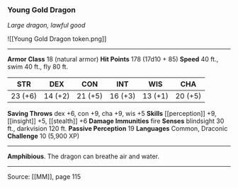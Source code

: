 ### Young Gold Dragon
_Large dragon, lawful good_

![[Young Gold Dragon token.png]]




---

**Armor Class** 18 (natural armor)
**Hit Points** 178 (17d10 + 85)
**Speed** 40 ft., swim 40 ft., fly 80 ft.

| STR     | DEX     | CON     | INT     | WIS     | CHA     |
|---------|---------|---------|---------|---------|---------|
| 23 (+6) | 14 (+2) | 21 (+5) | 16 (+3) | 13 (+1) | 20 (+5) |

**Saving Throws** dex +6, con +9, cha +9, wis +5
**Skills** [[perception]] +9, [[insight]] +5, [[stealth]] +6
**Damage Immunities** fire
**Senses** blindsight 30 ft., darkvision 120 ft.
**Passive Perception** 19
**Languages** Common, Draconic
**Challenge** 10 (5,900 XP)

---

**Amphibious**. The dragon can breathe air and water.


---

Source: [[MM]], page 115